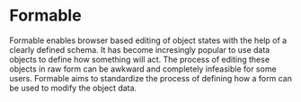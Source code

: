 Formable
========

Formable enables browser based editing of object states with the help of a
clearly defined schema. It has become incresingly popular to use data objects to
define how something will act. The process of editing these objects in raw
form can be awkward and completely infeasible for some users.  Formable aims
to standardize the process of defining how a form can be used to modify the
object data.
